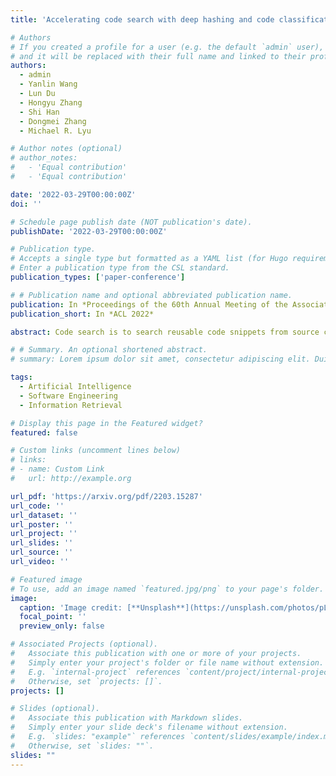 ```yaml
---
title: 'Accelerating code search with deep hashing and code classification'

# Authors
# If you created a profile for a user (e.g. the default `admin` user), write the username (folder name) here
# and it will be replaced with their full name and linked to their profile.
authors:
  - admin
  - Yanlin Wang
  - Lun Du
  - Hongyu Zhang
  - Shi Han
  - Dongmei Zhang
  - Michael R. Lyu

# Author notes (optional)
# author_notes:
#   - 'Equal contribution'
#   - 'Equal contribution'

date: '2022-03-29T00:00:00Z'
doi: ''

# Schedule page publish date (NOT publication's date).
publishDate: '2022-03-29T00:00:00Z'

# Publication type.
# Accepts a single type but formatted as a YAML list (for Hugo requirements).
# Enter a publication type from the CSL standard.
publication_types: ['paper-conference']

# # Publication name and optional abbreviated publication name.
publication: In *Proceedings of the 60th Annual Meeting of the Association for Computational Linguistics*
publication_short: In *ACL 2022* 

abstract: Code search is to search reusable code snippets from source code corpus based on natural languages queries. Deep learning-based methods on code search have shown promising results. However, previous methods focus on retrieval accuracy, but lacked attention to the efficiency of the retrieval process. We propose a novel method CoSHC to accelerate code search with deep hashing and code classification, aiming to perform efficient code search without sacrificing too much accuracy. To evaluate the effectiveness of CoSHC, we apply our method on five code search models. Extensive experimental results indicate that compared with previous code search baselines, CoSHC can save more than 90% of retrieval time meanwhile preserving at least 99% of retrieval accuracy.

# # Summary. An optional shortened abstract.
# summary: Lorem ipsum dolor sit amet, consectetur adipiscing elit. Duis posuere tellus ac convallis placerat. Proin tincidunt magna sed ex sollicitudin condimentum.

tags:
  - Artificial Intelligence
  - Software Engineering
  - Information Retrieval

# Display this page in the Featured widget?
featured: false

# Custom links (uncomment lines below)
# links:
# - name: Custom Link
#   url: http://example.org

url_pdf: 'https://arxiv.org/pdf/2203.15287'
url_code: ''
url_dataset: ''
url_poster: ''
url_project: ''
url_slides: ''
url_source: ''
url_video: ''

# Featured image
# To use, add an image named `featured.jpg/png` to your page's folder.
image:
  caption: 'Image credit: [**Unsplash**](https://unsplash.com/photos/pLCdAaMFLTE)'
  focal_point: ''
  preview_only: false

# Associated Projects (optional).
#   Associate this publication with one or more of your projects.
#   Simply enter your project's folder or file name without extension.
#   E.g. `internal-project` references `content/project/internal-project/index.md`.
#   Otherwise, set `projects: []`.
projects: []

# Slides (optional).
#   Associate this publication with Markdown slides.
#   Simply enter your slide deck's filename without extension.
#   E.g. `slides: "example"` references `content/slides/example/index.md`.
#   Otherwise, set `slides: ""`.
slides: ""
---
```

